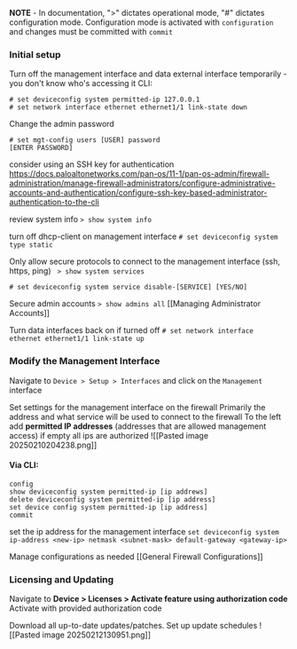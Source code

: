 **NOTE** - In documentation, ">" dictates operational mode, "#" dictates configuration mode. Configuration mode is activated with `configuration` and changes must be committed with `commit`

### Initial setup
Turn off the management interface and data external interface temporarily - you don't know who's accessing it
CLI:
```
# set deviceconfig system permitted-ip 127.0.0.1
# set network interface ethernet ethernet1/1 link-state down
```

Change the admin password
```
# set mgt-config users [USER] password 
[ENTER PASSWORD]
```
consider using an SSH key for authentication
https://docs.paloaltonetworks.com/pan-os/11-1/pan-os-admin/firewall-administration/manage-firewall-administrators/configure-administrative-accounts-and-authentication/configure-ssh-key-based-administrator-authentication-to-the-cli

review system info
`> show system info`

turn off dhcp-client on management interface
`# set deviceconfig system type static`

Only allow secure protocols to connect to the management interface (ssh, https, ping)
` > show system services`
```
# set deviceconfig system service disable-[SERVICE] [YES/NO]
```

Secure admin accounts
`> show admins all`
[[Managing Administrator Accounts]]

Turn data interfaces back on if turned off
`# set network interface ethernet ethernet1/1 link-state up`

### Modify the Management Interface
Navigate to `Device > Setup > Interfaces` and click on the `Management` interface

Set settings for the management interface on the firewall
Primarily the address and what service will be used to connect to the firewall
To the left add **permitted IP addresses** (addresses that are allowed management access)
	if empty all ips are authorized
![[Pasted image 20250210204238.png]]
#### Via CLI:
``` palo CLI
config
show deviceconfig system permitted-ip [ip addrews]
delete deviceconfig system permitted-ip [ip address]
set device config system permitted-ip [ip address]
commit
```
set the ip address for the management interface
 `set deviceconfig system ip-address <new-ip> netmask <subnet-mask> default-gateway <gateway-ip>`

Manage configurations as needed [[General Firewall Configurations]]

### Licensing and Updating
Navigate to **Device > Licenses > Activate feature using authorization code**
Activate with provided authorization code

Download all up-to-date updates/patches. Set up update schedules
![[Pasted image 20250212130951.png]]

